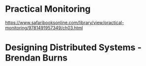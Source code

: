 # Practical Monitoring
https://www.safaribooksonline.com/library/view/practical-monitoring/9781491957349/ch03.html

# Designing Distributed Systems - Brendan Burns
